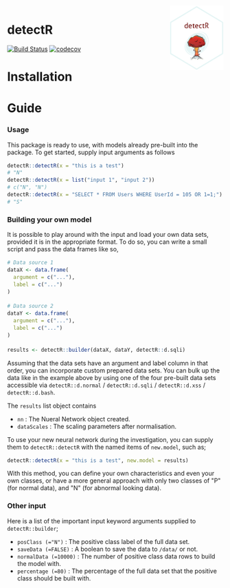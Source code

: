 <img align="right" width="125" height="150" src="https://raw.githubusercontent.com/ntyndall/detectR/master/images/sticker.png">

# detectR
[![Build Status](https://travis-ci.org/ntyndall/detectR.svg?branch=master)](https://travis-ci.org/ntyndall/detectR)
[![codecov](https://codecov.io/gh/ntyndall/detectR/branch/master/graph/badge.svg)](https://codecov.io/gh/ntyndall/detectR)

# Installation

# Guide
### Usage
This package is ready to use, with models already pre-built into the package. To get started, supply input arguments as follows
```r
detectR::detectR(x = "this is a test") 
# "N"
detectR::detectR(x = list("input 1", "input 2")) 
# c("N", "N")
detectR::detectR(x = "SELECT * FROM Users WHERE UserId = 105 OR 1=1;") 
# "S" 
```

### Building your own model
It is possible to play around with the input and load your own data sets, provided it is in the appropriate format. To do so, you can write a small script and pass the data frames like so,
```r
# Data source 1
dataX <- data.frame(
  argument = c("..."), 
  label = c("...")
)

# Data source 2
dataY <- data.frame(
  argument = c("..."), 
  label = c("...")
)

results <- detectR::builder(dataX, dataY, detectR::d.sqli)
```
Assuming that the data sets have an argument and label column in that order, you can incorporate custom prepared data sets. You can bulk up the data like in the example above by using one of the four pre-built data sets accessible via `detectR::d.normal` / `detectR::d.sqli` / `detectR::d.xss` / `detectR::d.bash`.

The `results` list object contains
  - `nn` : The Nueral Network object created.
  - `dataScales` : The scaling parameters after normalisation. 

To use your new neural network during the investigation, you can supply them to `detectR::detectR` with the named items of `new.model`, such as;
```r
detectR::detectR(x = "this is a test", new.model = results)
```
With this method, you can define your own characteristics and even your own classes, or have a more general approach with only two classes of "P" (for normal data), and "N" (for abnormal looking data).

### Other input
Here is a list of the important input keyword arguments supplied to `detectR::builder`;

  - `posClass (="N")` : The positive class label of the full data set.
  - `saveData (=FALSE)` : A boolean to save the data to `/data/` or not.
  - `normalData (=10000)` : The number of positive class data rows to build the model with.
  - `percentage (=80)` : The percentage of the full data set that the positive class should be built with.

